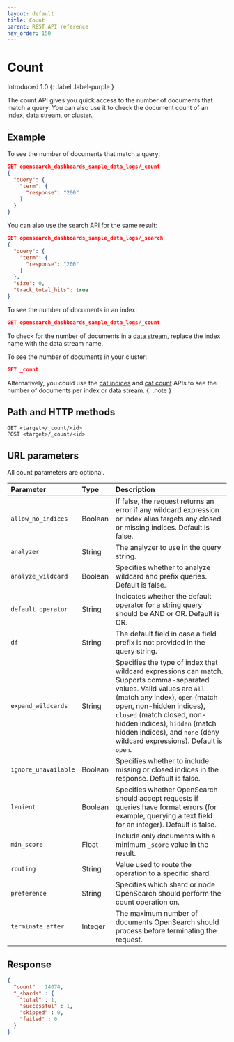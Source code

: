 ```yaml
---
layout: default
title: Count
parent: REST API reference
nav_order: 150
---
```


# Count
Introduced 1.0
{: .label .label-purple }

The count API gives you quick access to the number of documents that match a query.
You can also use it to check the document count of an index, data stream, or cluster.


## Example

To see the number of documents that match a query:

```json
GET opensearch_dashboards_sample_data_logs/_count
{
  "query": {
    "term": {
      "response": "200"
    }
  }
}
```

You can also use the search API for the same result:

```json
GET opensearch_dashboards_sample_data_logs/_search
{
  "query": {
    "term": {
      "response": "200"
    }
  },
  "size": 0,
  "track_total_hits": true
}
```

To see the number of documents in an index:

```json
GET opensearch_dashboards_sample_data_logs/_count
```

To check for the number of documents in a [data stream]({{site.url}}{{site.baseurl}}/opensearch/data-streams/), replace the index name with the data stream name.

To see the number of documents in your cluster:

```json
GET _count
```

Alternatively, you could use the [cat indices]({{site.url}}{{site.baseurl}}/opensearch/rest-api/cat/cat-indices/) and [cat count]({{site.url}}{{site.baseurl}}/opensearch/rest-api/cat/cat-count/) APIs to see the number of documents per index or data stream.
{: .note }


## Path and HTTP methods

```
GET <target>/_count/<id>
POST <target>/_count/<id>
```


## URL parameters

All count parameters are optional.

Parameter | Type | Description
:--- | :--- | :---
`allow_no_indices` | Boolean | If false, the request returns an error if any wildcard expression or index alias targets any closed or missing indices. Default is false.
`analyzer` | String | The analyzer to use in the query string.
`analyze_wildcard` | Boolean | Specifies whether to analyze wildcard and prefix queries. Default is false.
`default_operator` | String | Indicates whether the default operator for a string query should be AND or OR. Default is OR.
`df` | String | The default field in case a field prefix is not provided in the query string.
`expand_wildcards` | String | Specifies the type of index that wildcard expressions can match. Supports comma-separated values. Valid values are `all` (match any index), `open` (match open, non-hidden indices), `closed` (match closed, non-hidden indices), `hidden` (match hidden indices), and `none` (deny wildcard expressions). Default is `open`.
`ignore_unavailable` | Boolean | Specifies whether to include missing or closed indices in the response. Default is false.
`lenient` | Boolean | Specifies whether OpenSearch should accept requests if queries have format errors (for example, querying a text field for an integer). Default is false.
`min_score` | Float |	Include only documents with a minimum `_score` value in the result.
`routing` | String | Value used to route the operation to a specific shard.
`preference` | String | Specifies which shard or node OpenSearch should perform the count operation on.
`terminate_after` | Integer | The maximum number of documents OpenSearch should process before terminating the request.

## Response

```json
{
  "count" : 14074,
  "_shards" : {
    "total" : 1,
    "successful" : 1,
    "skipped" : 0,
    "failed" : 0
  }
}
```
